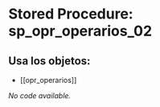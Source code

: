 # Stored Procedure: sp_opr_operarios_02

## Usa los objetos:
- [[opr_operarios]]

*No code available.*
